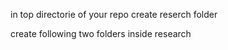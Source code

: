 in top directorie of your repo
    create reserch folder
    
create following two folders inside research